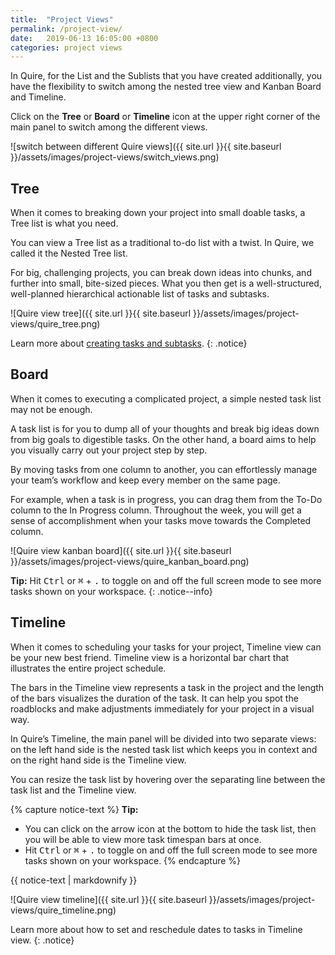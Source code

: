 ```yaml
---
title:  "Project Views"
permalink: /project-view/
date:   2019-06-13 16:05:00 +0800
categories: project views
---
```

In Quire, for the List and the Sublists that you have created additionally, you have the flexibility to switch among the nested tree view and Kanban Board and Timeline. 

Click on the **Tree** or **Board** or **Timeline** icon at the upper right corner of the main panel to switch among the different views. 


![switch between different Quire views]({{ site.url }}{{ site.baseurl }}/assets/images/project-views/switch_views.png)


## Tree 
When it comes to breaking down your project into small doable tasks, a Tree list is what you need. 

You can view a Tree list as a traditional to-do list with a twist. In Quire, we called it the Nested Tree list. 

For big, challenging projects, you can break down ideas into chunks, and further into small, bite-sized pieces. What you then get is a well-structured, well-planned hierarchical actionable list of tasks and subtasks.


![Quire view tree]({{ site.url }}{{ site.baseurl }}/assets/images/project-views/quire_tree.png)

Learn more about [creating tasks and subtasks](/guide/add-task/). 
{: .notice}


## Board   
When it comes to executing a complicated project, a simple nested task list may not be enough.

A task list is for you to dump all of your thoughts and break big ideas down from big goals to digestible tasks. On the other hand, a board aims to help you visually carry out your project step by step.

By moving tasks from one column to another, you can effortlessly manage your team’s workflow and keep every member on the same page.

For example, when a task is in progress, you can drag them from the To-Do column to the In Progress column. Throughout the week, you will get a sense of accomplishment when your tasks move towards the Completed column.

![Quire view kanban board]({{ site.url }}{{ site.baseurl }}/assets/images/project-views/quire_kanban_board.png)


**Tip:** Hit <kbd>Ctrl</kbd> or <kbd>⌘</kbd> + <kbd>.</kbd> to toggle on and off the full screen mode to see more tasks shown on your workspace. 
{: .notice--info}


## Timeline 

When it comes to scheduling your tasks for your project, Timeline view can be your new best friend. Timeline view is a horizontal bar chart that illustrates the entire project schedule. 

The bars in the Timeline view represents a task in the project and the length of the bars visualizes the duration of the task. It can help you spot the roadblocks and make adjustments immediately for your project in a visual way.

In Quire’s Timeline, the main panel will be divided into two separate views: on the left hand side is the nested task list which keeps you in context and on the right hand side is the Timeline view. 

You can resize the task list by hovering over the separating line between the task list and the Timeline view. 


{% capture notice-text %}
**Tip:** 
- You can click on the arrow icon at the bottom to hide the task list, then you will be able to view more task timespan bars at once. 
- Hit <kbd>Ctrl</kbd> or <kbd>⌘</kbd> + <kbd>.</kbd> to toggle on and off the full screen mode to see more tasks shown on your workspace. 
{% endcapture %}

<div class="notice--info">
  {{ notice-text | markdownify }}
</div>

![Quire view timeline]({{ site.url }}{{ site.baseurl }}/assets/images/project-views/quire_timeline.png)


Learn more about how to set and reschedule dates to tasks in Timeline view. 
{: .notice}








